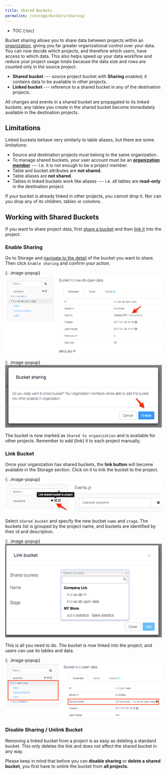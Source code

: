 ```yaml
---
title: Shared Buckets
permalink: /storage/buckets/sharing/
---
```


* TOC
{:toc}

Bucket sharing allows you to share data between projects within an [organization](/management/organization/),
giving you far greater organizational control over your data. 
You can now decide which projects, and therefore which users, have access to which data. 
This also helps speed up your data workflow and reduce your project usage totals because the data size 
and rows are counted only in the source project.

- **Shared bucket** --- source project bucket with **Sharing** enabled; it contains data to be available in other projects.
- **Linked bucket** --- reference to a shared bucket in any of the destination projects.

All changes and events in a shared bucket are propagated to its linked buckets; 
any tables you create in the shared bucket become immediately available in the destination projects.

## Limitations

Linked buckets behave very similarly to table aliases, but there are some limitations:

- Source and destination projects must belong to the same organization.
- To manage shared buckets, your user account must be an [**organization member**](/management/organization/) --- i.e. it is not enough to
be a project member.
- Table and bucket attributes are **not shared**.
- Table aliases are **not shared**.
- Tables in linked buckets work like aliases --- i.e. all tables are **read-only** in the destination project.

If your bucket is already linked in other projects, you cannot drop it. 
Nor can you drop any of its children, tables or columns.

## Working with Shared Buckets

If you want to share project data, first [share a bucket](/storage/buckets/sharing/#enable-sharing) 
and then [link it](/storage/buckets/sharing/#link-bucket) into the project.

### Enable Sharing

Go to Storage and [navigate to the detail](/storage/buckets/) of the bucket you want to share.
Then click `Enable sharing` and confirm your action.

{: .image-popup}
![Screenshot -- Enable sharing](/storage/buckets/sharing/sharing-enable-1.png)

{: .image-popup}
![Screenshot -- Confirm action](/storage/buckets/sharing/sharing-enable-2.png)

The bucket is now marked as `Shared to organization` and is available for other projects. 
Remember to add (link) it to each project manually.

### Link Bucket

Once your organization has shared buckets, the **link button** will become available in the Storage section. 
Click on it to link the bucket to the project.

{: .image-popup}
![Screenshot -- Link button](/storage/buckets/sharing/link-bucket-1.png)

Select `shared bucket` and specify the new bucket `name` and `stage`. 
The buckets list is grouped by the project name, and buckets are identified by their id and description.

{: .image-popup}
![Screenshot -- Select shared bucket](/storage/buckets/sharing/link-bucket-2.png)

This is all you need to do. The bucket is now linked into the project, and users can use its tables and data.

{: .image-popup}
![Screenshot -- Linked bucket detail](/storage/buckets/sharing/link-bucket-3.png)

### Disable Sharing / Unlink Bucket

Removing a linked bucket from a project is as easy as deleting a standard bucket. This only
deletes the link and does not affect the shared bucket in any way.

Please keep in mind that before you can **disable sharing** or **delete a shared bucket**, 
you first have to unlink the bucket from **all projects**.
